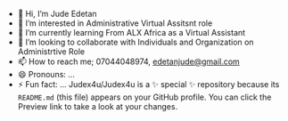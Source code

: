 - 👋 Hi, I’m Jude Edetan
- 👀 I’m interested in Administrative Virtual Assitsnt role
- 🌱 I’m currently learning From ALX Africa as a Virtual Assistant
- 💞️ I’m looking to collaborate with Individuals and Organization on Administrtive Role
- 📫 How to reach me; 07044048974, edetanjude@gmail.com
- 😄 Pronouns: ...
- ⚡ Fun fact: ...
Judex4u/Judex4u is a ✨ special ✨ repository because its `README.md` (this file) appears on your GitHub profile.
You can click the Preview link to take a look at your changes.
